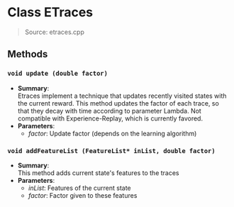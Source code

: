 # Class ETraces
> Source: etraces.cpp
## Methods
### ``void update (double factor)``
* **Summary**:  
  Etraces implement a technique that updates recently visited states with the current reward. This method updates the factor of each trace, so that they decay with time according to parameter Lambda. Not compatible with Experience-Replay, which is currently favored.  
* **Parameters**:  
  * _factor_: Update factor (depends on the learning algorithm)
### ``void addFeatureList (FeatureList* inList, double factor)``
* **Summary**:  
  This method adds current state's features to the traces  
* **Parameters**:  
  * _inList_: Features of the current state
  * _factor_: Factor given to these features
